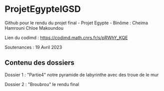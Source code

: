 # ProjetEgypteIGSD

Github pour le rendu du projet final - Projet Egypte - Binôme : Cheima Hamrouni Chloe Makoundou

Lien du codimd : https://codimd.math.cnrs.fr/s/pRWhY_KQE

Soutenances : 19 Avril 2023

## Contenu des dossiers

Dossier 1 : "Partie4" notre pyramide de labyrinthe avec des troue de le mur

Dossier 2 : "Broubrou" le rendu final
